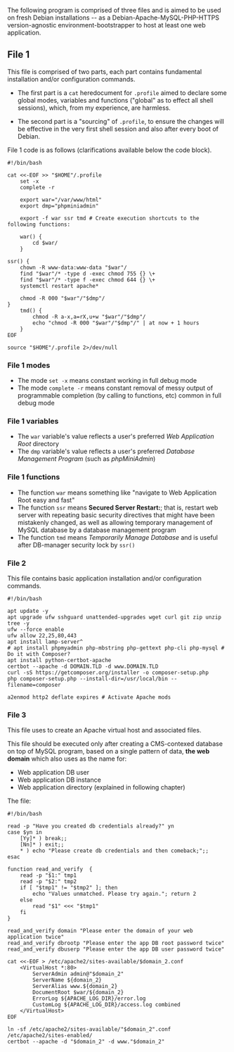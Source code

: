 The following program is comprised of three files and is aimed to be used on fresh Debian installations -- as a Debian-Apache-MySQL-PHP-HTTPS version-agnostic environment-bootstrapper to host at least one web application.

## File 1

This file is comprised of two parts, each part contains fundamental installation and/or configuration commands.

* The first part is a `cat` heredocument for `.profile` aimed to declare some global modes, variables and functions ("global" as to effect all shell sessions), which, from my experience, are harmless.

* The second part is a "sourcing" of `.profile`, to ensure the changes will be effective in the very first shell session and also after every boot of Debian.

File 1 code is as follows (clarifications available below the code block).

    #!/bin/bash
    
    cat <<-EOF >> "$HOME"/.profile
    	set -x
    	complete -r
    
    	export war="/var/www/html"
    	export dmp="phpminiadmin"
    
    	export -f war ssr tmd # Create execution shortcuts to the following functions:
    
    	war() {
    		cd $war/
    	}
    	
	ssr() {
		chown -R www-data:www-data "$war"/
		find "$war"/* -type d -exec chmod 755 {} \+
		find "$war"/* -type f -exec chmod 644 {} \+
		systemctl restart apache*
  
		chmod -R 000 "$war"/"$dmp"/
	}
    	tmd() {
    		chmod -R a-x,a=rX,u+w "$war"/"$dmp"/
    		echo "chmod -R 000 "$war"/"$dmp"/" | at now + 1 hours
    	}
    EOF
    
    source "$HOME"/.profile 2>/dev/null

### File 1 modes

* The mode `set -x` means constant working in full debug mode
* The mode `complete -r` means constant removal of messy output of programmable completion (by calling to functions, etc) common in full debug mode

### File 1 variables

* The `war` variable's value reflects a user's preferred *Web Application Root* directory
* The `dmp` variable's value reflects a user's preferred *Database Management Program* (such as *phpMiniAdmin*)

### File 1 functions

* The function `war` means something like "navigate to Web Application Root easy and fast"<br>
* The function `ssr` means **Secured Server Restart:**; that is, restart web server with repeating basic security directives that might have been mistakenly changed, as well as allowing temporary management of MySQL database by a database management program<br>
* The function `tmd` means *Temporarily Manage Database* and is useful after DB-manager security lock by `ssr()`

### File 2

This file contains basic application installation and/or configuration commands.

    #!/bin/bash
    
    apt update -y
    apt upgrade ufw sshguard unattended-upgrades wget curl git zip unzip tree -y
    ufw --force enable
    ufw allow 22,25,80,443
    apt install lamp-server^
    # apt install phpmyadmin php-mbstring php-gettext php-cli php-mysql # Do it with Composer?
    apt install python-certbot-apache
    certbot --apache -d DOMAIN.TLD -d www.DOMAIN.TLD 
    curl -sS https://getcomposer.org/installer -o composer-setup.php
    php composer-setup.php --install-dir=/usr/local/bin --filename=composer
    
    a2enmod http2 deflate expires # Activate Apache mods

### File 3

This file uses to create an Apache virtual host and associated files.

This file should be executed only after creating a CMS-contexed database on top of MySQL program, based on a single pattern of data, **the web domain** which also uses as the name for:

* Web application DB user
* Web application DB instance
* Web application directory (explained in following chapter)

The file:

    #!/bin/bash
    
    read -p "Have you created db credentials already?" yn
    case $yn in
    	[Yy]* ) break;;
    	[Nn]* ) exit;;
    	* ) echo "Please create db credentials and then comeback;";;
    esac
    
    function read_and_verify  {
        read -p "$1:" tmp1
        read -p "$2:" tmp2
        if [ "$tmp1" != "$tmp2" ]; then
            echo "Values unmatched. Please try again."; return 2
        else
            read "$1" <<< "$tmp1"
        fi
    }
    
    read_and_verify domain "Please enter the domain of your web application twice" 
    read_and_verify dbrootp "Please enter the app DB root password twice" 
    read_and_verify dbuserp "Please enter the app DB user password twice"
    
    cat <<-EOF > /etc/apache2/sites-available/$domain_2.conf
    	<VirtualHost *:80>
    		ServerAdmin admin@"$domain_2"
    		ServerName ${domain_2}
    		ServerAlias www.${domain_2}
    		DocumentRoot $war/${domain_2}
    		ErrorLog ${APACHE_LOG_DIR}/error.log
    		CustomLog ${APACHE_LOG_DIR}/access.log combined
    	</VirtualHost>
    EOF
    
    ln -sf /etc/apache2/sites-available/"$domain_2".conf /etc/apache2/sites-enabled/
    certbot --apache -d "$domain_2" -d www."$domain_2"
